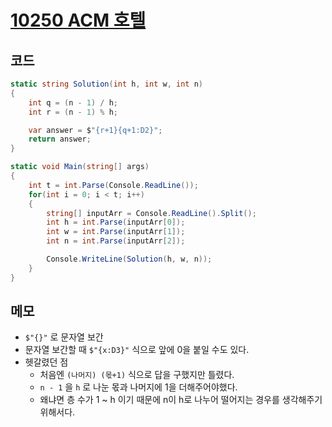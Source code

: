 # [10250 ACM 호텔](https://www.acmicpc.net/problem/10250)

## 코드

```c#
static string Solution(int h, int w, int n)
{
    int q = (n - 1) / h;
    int r = (n - 1) % h;

    var answer = $"{r+1}{q+1:D2}";
    return answer;
}

static void Main(string[] args)
{
    int t = int.Parse(Console.ReadLine());
    for(int i = 0; i < t; i++)
    {
        string[] inputArr = Console.ReadLine().Split();
        int h = int.Parse(inputArr[0]);
        int w = int.Parse(inputArr[1]);
        int n = int.Parse(inputArr[2]);

        Console.WriteLine(Solution(h, w, n));
    }
}
```

## 메모

- `$"{}"` 로 문자열 보간
- 문자열 보간할 때 `$"{x:D3}"` 식으로 앞에 0을 붙일 수도 있다.
- 헷갈렸던 점
  - 처음엔 `(나머지) (몫+1)` 식으로 답을 구했지만 틀렸다.
  - `n - 1` 을 `h` 로 나눈 몫과 나머지에 1을 더해주어야했다.
  - 왜냐면 층 수가 1 ~ h 이기 때문에 n이 h로 나누어 떨어지는 경우를 생각해주기 위해서다.